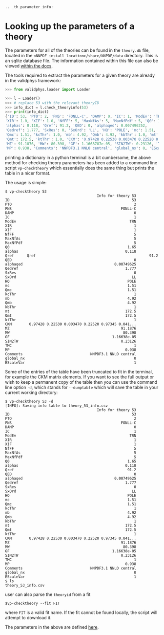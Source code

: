 ```{eval-rst}
.. _th_parameter_info:
```
# Looking up the parameters of a theory

The parameters for all of the theories can be found in the `theory.db` file,
located in the `<NNPDF install location>/share/NNPDF/data` directory. This is an
sqlite database file. The information contained within this file can also be
viewed [within the docs](theory-indexes).

The tools required to extract the parameters for a given theory are already in
the validphys framework:

```python
>>> from validphys.loader import Loader

>>> l = Loader()
>>> # replace 53 with the relevant theoryID
>>> info_dict = l.check_theoryinfo(53)
>>> print(info_dict)
{'ID': 53, 'PTO': 2, 'FNS': 'FONLL-C', 'DAMP': 0, 'IC': 1, 'ModEv': 'TRN',
'XIR': 1.0, 'XIF': 1.0, 'NfFF': 5, 'MaxNfAs': 5, 'MaxNfPdf': 5, 'Q0': 1.65,
'alphas': 0.118, 'Qref': 91.2, 'QED': 0, 'alphaqed': 0.007496252,
'Qedref': 1.777, 'SxRes': 0, 'SxOrd': 'LL', 'HQ': 'POLE', 'mc': 1.51,
'Qmc': 1.51, 'kcThr': 1.0, 'mb': 4.92, 'Qmb': 4.92, 'kbThr': 1.0, 'mt': 172.5,
'Qmt': 172.5, 'ktThr': 1.0, 'CKM': '0.97428 0.22530 0.003470 0.22520 0.97345 0.041000 0.00862 0.04030 0.999152',
'MZ': 91.1876, 'MW': 80.398, 'GF': 1.1663787e-05, 'SIN2TW': 0.23126, 'TMC': 1,
'MP': 0.938, 'Comments': 'NNPDF3.1 NNLO central', 'global_nx': 0, 'EScaleVar': 1}
```

printing a dictionary in a python terminal is a bit cumbersome, the above
method for checking theory parameters has been added to a command line
script `vp-checktheory` which essentially does the same thing but prints the
table in a nicer format.

The usage is simple:

```
$ vp-checktheory 53
                                          Info for theory 53
ID                                                        53
PTO                                                        2
FNS                                                  FONLL-C
DAMP                                                       0
IC                                                         1
ModEv                                                    TRN
XIR                                                        1
XIF                                                        1
NfFF                                                       5
MaxNfAs                                                    5
MaxNfPdf                                                   5
Q0                                                      1.65
alphas                                                 0.118
Qref      Qref                                                    91.2
QED                                                        0
alphaqed                                          0.00749625
Qedref                                                 1.777
SxRes                                                      0
SxOrd                                                     LL
HQ                                                      POLE
mc                                                      1.51
Qmc                                                     1.51
kcThr                                                      1
mb                                                      4.92
Qmb                                                     4.92
kbThr                                                      1
mt                                                     172.5
Qmt                                                    172.5
ktThr                                                      1
CKM        0.97428 0.22530 0.003470 0.22520 0.97345 0.041...
MZ                                                   91.1876
MW                                                    80.398
GF                                               1.16638e-05
SIN2TW                                               0.23126
TMC                                                        1
MP                                                     0.938
Comments                               NNPDF3.1 NNLO central
global_nx                                                  0
EScaleVar                                                  1
```

Some of the entries of the table have been truncated to fit in the terminal, for
example the CKM matrix elements. If you want to see the
full output or wish to keep a permanent copy of the table then you can use the
command line option `-d`, which stands for `--dumptable` which will save the
table in your current working directory:

```
$ vp-checktheory 53 -d
[INFO]: Saving info table to theory_53_info.csv
                                          Info for theory 53
ID                                                        53
PTO                                                        2
FNS                                                  FONLL-C
DAMP                                                       0
IC                                                         1
ModEv                                                    TRN
XIR                                                        1
XIF                                                        1
NfFF                                                       5
MaxNfAs                                                    5
MaxNfPdf                                                   5
Q0                                                      1.65
alphas                                                 0.118
Qref                                                    91.2
QED                                                        0
alphaqed                                          0.00749625
Qedref                                                 1.777
SxRes                                                      0
SxOrd                                                     LL
HQ                                                      POLE
mc                                                      1.51
Qmc                                                     1.51
kcThr                                                      1
mb                                                      4.92
Qmb                                                     4.92
kbThr                                                      1
mt                                                     172.5
Qmt                                                    172.5
ktThr                                                      1
CKM        0.97428 0.22530 0.003470 0.22520 0.97345 0.041...
MZ                                                   91.1876
MW                                                    80.398
GF                                               1.16638e-05
SIN2TW                                               0.23126
TMC                                                        1
MP                                                     0.938
Comments                               NNPDF3.1 NNLO central
global_nx                                                  0
EScaleVar                                                  1
$ ls
theory_53_info.csv
```

user can also parse the `theoryid` from a fit

```
$vp-checktheory --fit FIT
```

where `FIT` is a valid fit name. If the fit cannot be found locally, the script
will attempt to download it.

The parameters in the above are defined [here](./theoryparamsdefinitions).
